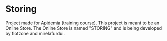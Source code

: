 # Storing
Project made for Apidemia (training course).
This project is meant to be an Online Store.
The Online Store is named "STORING" and is being developed by flotzone and mirelafurdui.
